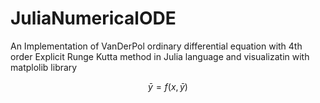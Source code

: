 # JuliaNumericalODE

An Implementation of VanDerPol ordinary differential equation with 4th order Explicit Runge Kutta method in Julia language and visualizatin with matplolib library

$$ \bar y=f(x,\bar y)$$
 

